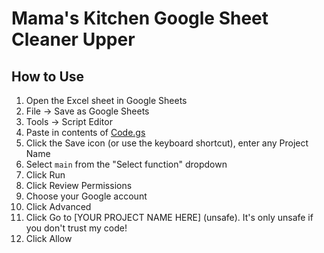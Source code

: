 # Mama's Kitchen Google Sheet Cleaner Upper

## How to Use

1. Open the Excel sheet in Google Sheets
2. File -> Save as Google Sheets
3. Tools -> Script Editor
4. Paste in contents of [Code.gs](Code.gs)
5. Click the Save icon (or use the keyboard shortcut), enter any Project Name
6. Select `main` from the "Select function" dropdown
7. Click Run
8. Click Review Permissions
9. Choose your Google account
10. Click Advanced
11. Click Go to \[YOUR PROJECT NAME HERE\] (unsafe). It's only unsafe if you don't trust my code!
12. Click Allow
